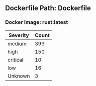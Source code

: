 ## Dockerfile Path: Dockerfile

### Docker Image: rust:latest
| Severity | Count |
|----------|-------|
| medium | 399 |
| high | 150 |
| critical | 10 |
| low | 16 |
| Unknown | 3 |